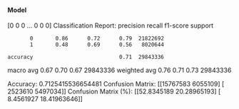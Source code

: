 #### Model
[0 0 0 ... 0 0 0]
Classification Report:
              precision    recall  f1-score   support

           0       0.86      0.72      0.79  21822692
           1       0.48      0.69      0.56   8020644

    accuracy                           0.71  29843336
   macro avg       0.67      0.70      0.67  29843336
weighted avg       0.76      0.71      0.73  29843336

Accuracy: 0.7125415536654481
Confusion Matrix:
[[15767583  6055109]
 [ 2523610  5497034]]
Confusion Matrix (%):
[[52.8345189  20.28965193]
 [ 8.4561927  18.41963646]]
